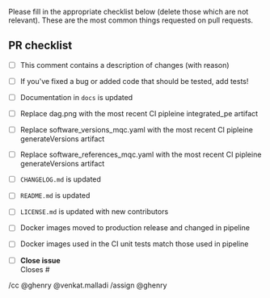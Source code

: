 Please fill in the appropriate checklist below (delete those which are not relevant).
These are the most common things requested on pull requests.

## PR checklist
 - [ ] This comment contains a description of changes (with reason)
 - [ ] If you've fixed a bug or added code that should be tested, add tests!
 - [ ] Documentation in `docs` is updated
 - [ ] Replace dag.png with the most recent CI pipleine integrated_pe artifact
 - [ ] Replace software_versions_mqc.yaml with the most recent CI pipleine generateVersions artifact
 - [ ] Replace software_references_mqc.yaml with the most recent CI pipleine generateVersions artifact
 - [ ] `CHANGELOG.md` is updated
 - [ ] `README.md` is updated
 - [ ] `LICENSE.md` is updated with new contributors
 - [ ] Docker images moved to production release and changed in pipeline
 - [ ] Docker images used in the CI unit tests match those used in pipeline


* [ ] **Close issue**\
Closes #

/cc @ghenry @venkat.malladi
/assign @ghenry
